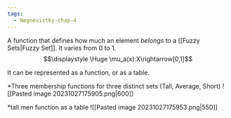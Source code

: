 ```yaml
---
tags:
  - Negnevistky-chap-4
---
```

A function that defines how much an element *belongs* to a [[Fuzzy Sets|Fuzzy Set]]. It varies from 0 to 1.
$$\displaystyle \Huge \mu_a(x):X\rightarrow[0,1]$$


It can be represented as a function, or as a table. 

*Three membership functions for three distinct sets (Tall, Average, Short)
![[Pasted image 20231027175905.png|600]]

*tall men function as a table
![[Pasted image 20231027175953.png|550]]